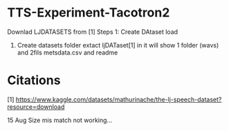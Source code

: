 # TTS-Experiment-Tacotron2

Downlad LJDATASETS from [1]
Steps 1:
Create DAtaset load

1. Create datasets folder extact ljDATaset[1] in it will show 1 folder (wavs) and 2fils metsdata.csv and readme




# Citations 
[1] https://www.kaggle.com/datasets/mathurinache/the-lj-speech-dataset?resource=download


15 Aug 
Size mis match not working...